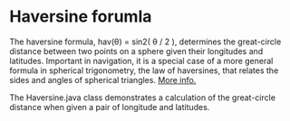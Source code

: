 # Haversine forumla

The haversine formula, hav(θ) = sin2(
θ
/
2
),  determines the great-circle distance between two points
on a sphere given their longitudes and latitudes. Important in navigation,
it is a special case of a more general formula in spherical trigonometry,
the law of haversines, that relates the sides and angles of spherical triangles. [More info.](https://en.wikipedia.org/wiki/Haversine_formula)

The Haversine.java class demonstrates a calculation of the great-circle distance when given a pair of longitude and latitudes.
